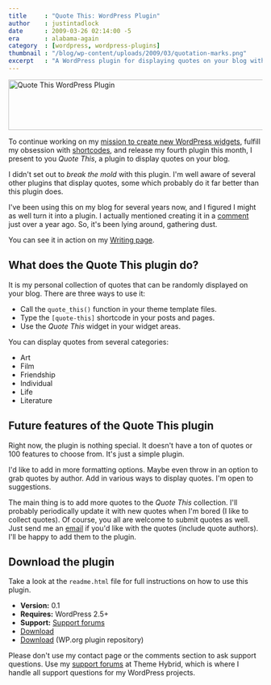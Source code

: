 ```yaml
---
title     : "Quote This: WordPress Plugin"
author    : justintadlock
date      : 2009-03-26 02:14:00 -5
era       : alabama-again
category  : [wordpress, wordpress-plugins]
thumbnail : "/blog/wp-content/uploads/2009/03/quotation-marks.png"
excerpt   : "A WordPress plugin for displaying quotes on your blog with either the <code>quote_this()</code> template tag, <code>&#091;quote-this&#093;</code> shortcode, or the <em>Quote This</em> widget."
---
```


<img src="http://justintadlock.com/blog/wp-content/uploads/2009/03/quote-this.png" alt="Quote This WordPress Plugin" title="Quote This WordPress Plugin" width="600" height="100" class="aligncenter size-full wp-image-1554" />

To continue working on my <a href="http://justintadlock.com/archives/2009/02/06/on-a-mission-to-create-new-wordpress-widgets" title="On a mission to create new WordPress widgets">mission to create new WordPress widgets</a>, fulfill my obsession with <a href="http://justintadlock.com/archives/2009/03/24/template-tag-shortcodes-wordpress-plugin" title="Template Tag Shortcodes: WordPress Plugin">shortcodes</a>, and release my fourth plugin this month, I present to you <em>Quote This</em>, a plugin to display quotes on your blog.

I didn't set out to <em>break the mold</em> with this plugin.  I'm well aware of several other plugins that display quotes, some which probably do it far better than this plugin does.

I've been using this on my blog for several years now, and I figured I might as well turn it into a plugin.  I actually mentioned creating it in a <a href="http://justintadlock.com/archives/2008/03/17/the-options-themes-new-groove#comment-3541" title="Comment 3541">comment</a> just over a year ago.  So, it's been lying around, gathering dust.

You can see it in action on my <a href="http://justintadlock.com/writing" title="Writing">Writing page</a>.

<h2>What does the Quote This plugin do?</h2>

It is my personal collection of quotes that can be randomly displayed on your blog.  There are three ways to use it:

<ul>
	<li>Call the <code>quote_this()</code> function in your theme template files.</li>
	<li>Type the <code>&#091;quote-this&#093;</code> shortcode in your posts and pages.</li>
	<li>Use the <em>Quote This</em> widget in your widget areas.</li>
</ul>

You can display quotes from several categories:

<ul>
	<li>Art</li>
	<li>Film</li>
	<li>Friendship</li>
	<li>Individual</li>
	<li>Life</li>
	<li>Literature</li>
</ul>

<h2>Future features of the Quote This plugin</h2>

Right now, the plugin is nothing special.  It doesn't have a ton of quotes or 100 features to choose from.  It's just a simple plugin.

I'd like to add in more formatting options.  Maybe even throw in an option to grab quotes by author.  Add in various ways to display quotes.  I'm open to suggestions.

The main thing is to add more quotes to the <em>Quote This</em> collection.  I'll probably periodically update it with new quotes when I'm bored (I like to collect quotes).  Of course, you all are welcome to submit quotes as well.  Just send me an <a href="http://justintadlock.com/contact" title="Justin Tadlock's contact page">email</a> if you'd like with the quotes (include quote authors).  I'll be happy to add them to the plugin.

<h2>Download the plugin</h2>

Take a look at the <code>readme.html</code> file for full instructions on how to use this plugin.

<ul>
	<li><strong>Version:</strong> 0.1</li>
	<li><strong>Requires:</strong> WordPress 2.5+</li>
	<li><strong>Support:</strong> <a href="http://themehybrid.com/support" title="Support forums at Theme Hybrid">Support forums</a></li>
	<li><a href="http://justintadlock.com/downloads/quote-this.zip" title="Download the Quote This WordPress plugin">Download</a></li>
	<li><a href="http://wordpress.org/extend/plugins/quote-this" title="Download the Quote This WP plugin from the plugins repository">Download</a> (WP.org plugin repository)</li>
</ul>

<p class="note">Please don't use my contact page or the comments section to ask support questions.  Use my <a href="http://themehybrid.com/support" title="Theme Hybrid support forums">support forums</a> at Theme Hybrid, which is where I handle all support questions for my WordPress projects.</p>
